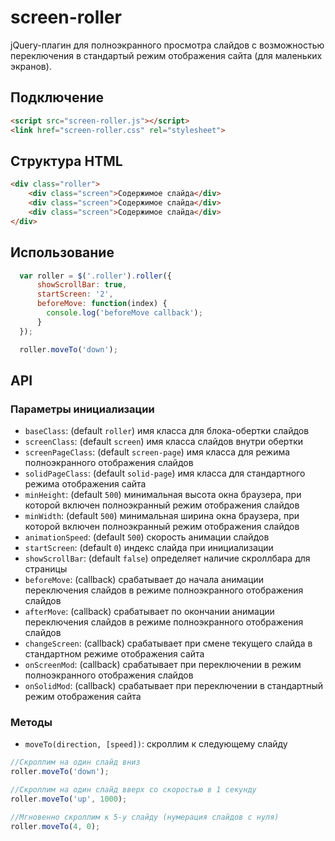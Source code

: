 # screen-roller

jQuery-плагин для полноэкранного просмотра слайдов с возможностью переключения в стандартый режим отображения сайта (для маленьких экранов).

## Подключение
```html
<script src="screen-roller.js"></script>
<link href="screen-roller.css" rel="stylesheet">
```

## Структура HTML
```html
<div class="roller">
	<div class="screen">Содержимое слайда</div>
	<div class="screen">Содержимое слайда</div>
	<div class="screen">Содержимое слайда</div>
</div>
```

## Использование
```javascript
  var roller = $('.roller').roller({
      showScrollBar: true,
      startScreen: '2',
      beforeMove: function(index) {
        console.log('beforeMove callback');
      }
  });

  roller.moveTo('down');
```

## API

### Параметры инициализации
- `baseClass`: (default `roller`) имя класса для блока-обертки слайдов
- `screenClass`: (default `screen`) имя класса слайдов внутри обертки
- `screenPageClass`: (default `screen-page`) имя класса для режима полноэкранного отображения слайдов
- `solidPageClass`: (default `solid-page`) имя класса для стандартного режима отображения сайта
- `minHeight`: (default `500`) минимальная высота окна браузера, при которой включен полноэкранный режим отображения слайдов
- `minWidth`: (default `500`) минимальная ширина окна браузера, при которой включен полноэкранный режим отображения слайдов
- `animationSpeed`: (default `500`) скорость анимации слайдов
- `startScreen`: (default `0`)  индекс слайда при инициализации
- `showScrollBar`: (default `false`) определяет наличие скроллбара для страницы
- `beforeMove`: (callback) срабатывает до начала анимации переключения слайдов в режиме полноэкранного отображения слайдов
- `afterMove`: (callback) срабатывает по окончании анимации переключения слайдов в режиме полноэкранного отображения слайдов
- `changeScreen`: (callback) срабатывает при смене текущего слайда в стандартном режиме отображения сайта
- `onScreenMod`: (callback) срабатывает при переключении в режим полноэкранного отображения слайдов
- `onSolidMod`: (callback) срабатывает при переключении в стандартный режим отображения сайта

### Методы
- `moveTo(direction, [speed])`: скроллим к следующему слайду

```javascript
//Скроллим на один слайд вниз 
roller.moveTo('down');
```

```javascript
//Скроллим на один слайд вверх со скоростью в 1 секунду 
roller.moveTo('up', 1000);
```

```javascript
//Мгновенно скроллим к 5-у слайду (нумерация слайдов с нуля)
roller.moveTo(4, 0);
```









